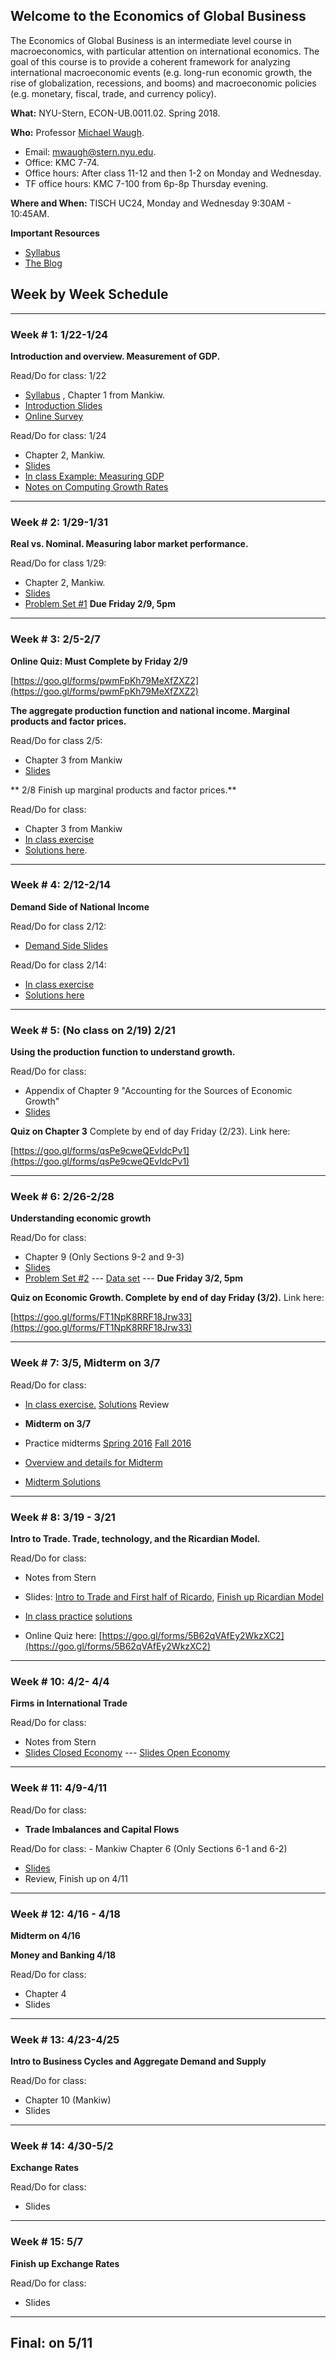 ## Welcome to the Economics of Global Business

The Economics of Global Business is an intermediate level course in macroeconomics, with particular attention on international economics. The goal of this course is to provide a coherent framework for analyzing international macroeconomic events (e.g. long-run economic growth, the rise of globalization, recessions, and booms) and macroeconomic policies (e.g. monetary, fiscal, trade, and currency policy).

**What:** NYU-Stern, ECON-UB.0011.02. Spring 2018.

**Who:** Professor [Michael Waugh](https://www.waugheconomics.com).
- Email: [mwaugh@stern.nyu.edu](mailto:mwaugh@stern.nyu.edu).
- Office: KMC 7-74.
- Office hours: After class 11-12 and then 1-2 on Monday and Wednesday.
- TF office hours: KMC 7-100 from 6p-8p Thursday evening.

**Where and When:** TISCH UC24, Monday and Wednesday 9:30AM - 10:45AM.

**Important Resources**
- [Syllabus](https://github.com/mwaugh0328/EGB/raw/master/materials/syllabus/syllabus_waugh_egb_spring_2018.pdf)  
- [The Blog](egb_blog.md)


## Week by Week Schedule

---

### Week # 1:  1/22-1/24
**Introduction and overview. Measurement of GDP.**

Read/Do for class: 1/22
  - [Syllabus](https://github.com/mwaugh0328/EGB/raw/master/materials/syllabus/syllabus_waugh_egb_spring_2018.pdf) , Chapter 1 from Mankiw.
  - [Introduction Slides](https://github.com/mwaugh0328/EGB/raw/master/materials/intro/week1.intro_egb.pdf)
  - [Online Survey](https://goo.gl/forms/SHPrtRM5rBcKXtUj2)

Read/Do for class: 1/24
  - Chapter 2, Mankiw.
  - [Slides](https://github.com/mwaugh0328/EGB/raw/master/materials/measurement/week1.measurement_egb.pdf)
  - [In class Example: Measuring GDP](https://github.com/mwaugh0328/EGB/raw/master/materials/measurement/inclass_gdp.pdf)
  - [Notes on Computing Growth Rates](https://github.com/mwaugh0328/EGB/raw/master/materials/measurement/notes_growth_rates.pdf)

---

### Week # 2: 1/29-1/31
**Real vs. Nominal. Measuring labor market performance.**

Read/Do for class 1/29:
  - Chapter 2, Mankiw.
  - [Slides](https://github.com/mwaugh0328/EGB/raw/master/materials/measurement/week1.measurement_egb.pdf)
  - [Problem Set #1](https://github.com/mwaugh0328/EGB/raw/master/materials/problem_sets/egb.ps1.pdf) **Due Friday 2/9, 5pm**

---

### Week # 3: 2/5-2/7

**Online Quiz: Must Complete by Friday 2/9**

[https://goo.gl/forms/pwmFpKh79MeXfZXZ2](https://goo.gl/forms/pwmFpKh79MeXfZXZ2)

**The aggregate production function and national income. Marginal products and factor prices.**

Read/Do for class 2/5:
  - Chapter 3 from Mankiw
  - [Slides](https://github.com/mwaugh0328/EGB/raw/master/materials/week2/week2.national_income.pdf)


** 2/8 Finish up marginal products and factor prices.**

Read/Do for class:
  - Chapter 3 from Mankiw
  - [In class exercise](https://github.com/mwaugh0328/EGB/raw/master/materials/week2/week2.egb_inclass_mpl.pdf)
  - [Solutions here](https://github.com/mwaugh0328/EGB/raw/master/materials/week2/week2.egb_solutions_inclass_mpl.pdf).

---

### Week # 4: 2/12-2/14
**Demand Side of National Income**

Read/Do for class 2/12:
  - [Demand Side Slides](https://github.com/mwaugh0328/EGB/raw/master/materials/week3/week3.national_income_demand.pdf)


Read/Do for class 2/14:
  - [In class exercise](https://github.com/mwaugh0328/EGB/blob/master/materials/week3/week3.egb_inclass_taxes.pdf)
  - [Solutions here](https://github.com/mwaugh0328/EGB/raw/master/materials/week3/egb.trump_m1_solutions.pdf)

---

### Week # 5: (No class on 2/19) 2/21
**Using the production function to understand growth.**

Read/Do for class:
  - Appendix of Chapter 9 "Accounting for the Sources of Economic Growth"
  - [Slides](https://github.com/mwaugh0328/EGB/raw/master/materials/week4/week4.accounting_growth.pdf)

**Quiz on Chapter 3** Complete by end of day Friday (2/23). Link here:

[https://goo.gl/forms/qsPe9cweQEvIdcPv1](https://goo.gl/forms/qsPe9cweQEvIdcPv1)

---

### Week # 6: 2/26-2/28

**Understanding economic growth**

Read/Do for class:
  - Chapter 9 (Only Sections 9-2 and 9-3)
  - [Slides](https://github.com/mwaugh0328/EGB/raw/master/materials/week5/week5.balanced_growth.pdf)
  - [Problem Set #2](https://github.com/mwaugh0328/EGB/raw/master/materials/problem_sets/egb.ps2.pdf)    --- [Data set](https://github.com/mwaugh0328/EGB/raw/master/materials/problem_sets/ps2_data.xlsx) --- **Due Friday 3/2, 5pm**

  **Quiz on Economic Growth. Complete by end of day Friday (3/2).** Link here:

[https://goo.gl/forms/FT1NpK8RRF18Jrw33](https://goo.gl/forms/FT1NpK8RRF18Jrw33)

---

### Week # 7: 3/5, **Midterm on 3/7**
Read/Do for class:
  - [In class exercise.]((https://github.com/mwaugh0328/EGB/raw/master/materials/week5/week5.egb_inclass_growth.pdf)) [Solutions](https://github.com/mwaugh0328/EGB/raw/master/materials/practice_material/solutions_week5_inclass.pdf) Review
  - **Midterm on 3/7**
  - Practice midterms [Spring 2016](https://github.com/mwaugh0328/EGB/raw/master/materials/practice_material/midterm1_egb_spring16.pdf) [Fall 2016](https://github.com/mwaugh0328/EGB/raw/master/materials/practice_material/midterm1_egb_fall16_A.pdf)

  -  [Overview and details for Midterm](https://github.com/mwaugh0328/EGB/raw/master/materials/week6/midterm_review_1_spring2018.pdf)

- [Midterm Solutions](https://github.com/mwaugh0328/EGB/blob/master/materials/practice_material/midterm_one_solutions.pdf)


---

### Week # 8: 3/19 - 3/21

**Intro to Trade. Trade, technology, and the Ricardian Model.**

Read/Do for class:
  - Notes from Stern
  - Slides: [Intro to Trade and First half of Ricardo](https://github.com/mwaugh0328/EGB/raw/master/materials/week7/week7.trade_ricardo_start.pdf), [Finish up Ricardian Model](https://github.com/mwaugh0328/EGB/raw/master/materials/week7/week7.trade_ricardo_finish.pdf)
  - [In class practice](https://github.com/mwaugh0328/EGB/raw/master/materials/practice_material/egb.ricardo_model_inclass.pdf) [solutions](https://github.com/mwaugh0328/EGB/raw/master/materials/practice_material/egb.ricardo_model_inclass_solutions.pdf)

- Online Quiz here: [https://goo.gl/forms/5B62qVAfEy2WkzXC2](https://goo.gl/forms/5B62qVAfEy2WkzXC2)

---

### Week # 10: 4/2- 4/4

**Firms in International Trade**

Read/Do for class:
  - Notes from Stern
  - [Slides Closed Economy](https://github.com/mwaugh0328/EGB/raw/master/materials/week9/week9.trade_monopolistic_competition_I.pdf) --- [Slides Open Economy](https://github.com/mwaugh0328/EGB/raw/master/materials/week9/week9.trade_monopolistic_competition_II.pdf)

---

### Week # 11: 4/9-4/11
Read/Do for class:
  - **Trade Imbalances and Capital Flows**

  Read/Do for class:
    - Mankiw Chapter 6 (Only Sections 6-1 and 6-2)
-  [Slides](https://github.com/mwaugh0328/EGB/raw/master/materials/week9/week9.trade_imbalances.pdf)
  - Review, Finish up on 4/11

---

### Week # 12: 4/16 - 4/18

**Midterm on 4/16**


**Money and Banking 4/18**

Read/Do for class:
  - Chapter 4
  - Slides

---

### Week # 13: 4/23-4/25

**Intro to Business Cycles and Aggregate Demand and Supply**

Read/Do for class:
  - Chapter 10 (Mankiw)
  - Slides


---

### Week # 14: 4/30-5/2

**Exchange Rates**

Read/Do for class:
  - Slides

---
### Week # 15: 5/7

**Finish up Exchange Rates**

Read/Do for class:
  - Slides

---

## Final: on 5/11
